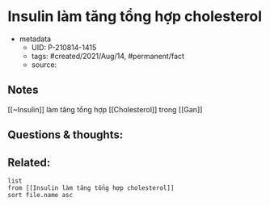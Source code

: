 # Insulin làm tăng tổng hợp cholesterol

- metadata
	- UID: P-210814-1415
	- tags: #created/2021/Aug/14, #permanent/fact 
	- source: 

## Notes
[[~Insulin]] làm tăng tổng hợp [[Cholesterol]] trong [[Gan]]

## Questions & thoughts:

## Related:
```dataview
list
from [[Insulin làm tăng tổng hợp cholesterol]]
sort file.name asc
```
